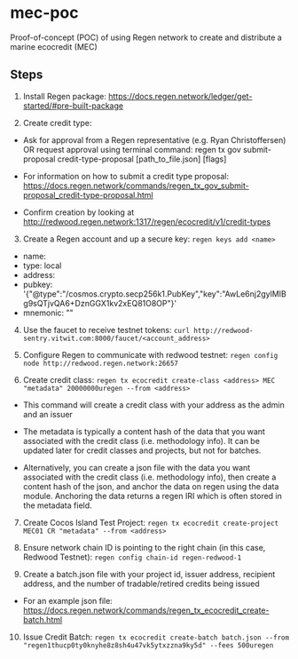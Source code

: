 # mec-poc

Proof-of-concept (POC) of using Regen network to create and distribute a marine ecocredit (MEC)

## Steps

1. Install Regen package: https://docs.regen.network/ledger/get-started/#pre-built-package

2. Create credit type:

  - Ask for approval from a Regen representative (e.g. Ryan Christoffersen) OR request approval using terminal command: regen tx gov submit-proposal credit-type-proposal [path_to_file.json] [flags]

  - For information on how to submit a credit type proposal: https://docs.regen.network/commands/regen_tx_gov_submit-proposal_credit-type-proposal.html

  - Confirm creation by looking at http://redwood.regen.network:1317/regen/ecocredit/v1/credit-types

3. Create a Regen account and up a secure key: `regen keys add <name>`

  - name: <name>
  - type: local
  - address: <address>
  - pubkey: '{"@type":"/cosmos.crypto.secp256k1.PubKey","key":"AwLe6nj2gylMIBg9sQTjvQA6+DznGGX1kv2xEQ81O8OP"}'
  - mnemonic: ""

4. Use the faucet to receive testnet tokens: `curl http://redwood-sentry.vitwit.com:8000/faucet/<account_address>`
  
5. Configure Regen to communicate with redwood testnet: `regen config node http://redwood.regen.network:26657`
  
6. Create credit class: `regen tx ecocredit create-class <address> MEC "metadata" 20000000uregen --from <address>`
  
  - This command will create a credit class with your address as the admin and an issuer
  
  - The metadata is typically a content hash of the data that you want associated with the credit class (i.e. methodology info). It can be updated later       for credit classes and projects, but not for batches.

  - Alternatively, you can create a json file with the data you want associated with the credit class (i.e. methodology info), then create a content hash       of the json, and anchor the data on regen using the data module. Anchoring the data returns a regen IRI which is often stored in the metadata field.

7. Create Cocos Island Test Project: `regen tx ecocredit create-project MEC01 CR "metadata" --from <address>`
  
8. Ensure network chain ID is pointing to the right chain (in this case, Redwood Testnet): `regen config chain-id regen-redwood-1`

9. Create a batch.json file with your project id, issuer address, recipient address, and the number of tradable/retired credits being issued
  - For an example json file: https://docs.regen.network/commands/regen_tx_ecocredit_create-batch.html

10. Issue Credit Batch: `regen tx ecocredit create-batch batch.json --from "regen1thucp0ty0knyhe8z8sh4u47vk5ytxzzna9ky5d" --fees 500uregen`




